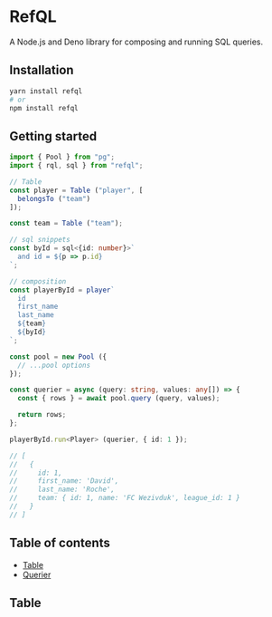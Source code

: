 # RefQL
A Node.js and Deno library for composing and running SQL queries.

## Installation
```bash
yarn install refql
# or
npm install refql 
```

## Getting started
```ts
import { Pool } from "pg";
import { rql, sql } from "refql";

// Table
const player = Table ("player", [
  belongsTo ("team")
]);

const team = Table ("team");

// sql snippets
const byId = sql<{id: number}>`
  and id = ${p => p.id}
`;

// composition
const playerById = player`
  id
  first_name
  last_name
  ${team}
  ${byId}
`;

const pool = new Pool ({
  // ...pool options
});

const querier = async (query: string, values: any[]) => {
  const { rows } = await pool.query (query, values);

  return rows;
};

playerById.run<Player> (querier, { id: 1 });

// [
//   {
//     id: 1,
//     first_name: 'David',
//     last_name: 'Roche',
//     team: { id: 1, name: 'FC Wezivduk', league_id: 1 }
//   }
// ]
```

## Table of contents
* [Table](#querier)
* [Querier](#querier)

## Table
